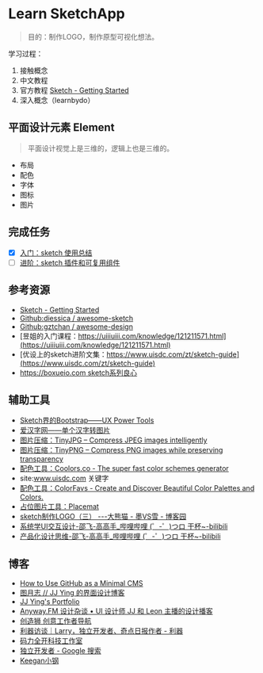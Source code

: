# Learn SketchApp

> 目的：制作LOGO，制作原型可视化想法。

学习过程：
1. 接触概念
2. 中文教程
3. 官方教程 [Sketch - Getting Started](https://sketchapp.com/docs/getting-started/)
4. 深入概念（learnbydo）

## 平面设计元素 Element

> 平面设计视觉上是三维的，逻辑上也是三维的。

- 布局
- 配色
- 字体
- 图标
- 图片

## 完成任务

- [x] [入门：sketch 使用总结](./Sketch使用总结.md)
- [ ] [进阶：sketch 插件和可复用组件](./Sketch使用总结.md)

## 参考资源

- [Sketch - Getting Started](https://sketchapp.com/docs/getting-started/)
- [Github:diessica / awesome-sketch](https://github.com/diessica/awesome-sketch)
- [Github:gztchan / awesome-design](https://github.com/gztchan/awesome-design)
- [昱姐的入门课程：https://uiiiuiii.com/knowledge/121211571.html](https://uiiiuiii.com/knowledge/121211571.html)
- [优设上的sketch进阶文集：https://www.uisdc.com/zt/sketch-guide](https://www.uisdc.com/zt/sketch-guide)
- [https://boxueio.com sketch系列良心](https://boxueio.com)

## 辅助工具

- [Sketch界的Bootstrap——UX Power Tools](https://www.uxpower.tools/)
- [爱汉字网——单个汉字转图片](http://hanzi.tianma3798.cn/generate/)
- [图片压缩：TinyJPG – Compress JPEG images intelligently](https://tinyjpg.com/)
- [图片压缩：TinyPNG – Compress PNG images while preserving transparency](https://tinypng.com/)
- [配色工具：Coolors.co - The super fast color schemes generator](https://coolors.co/)
- site:www.uisdc.com 关键字
- [配色工具：ColorFavs - Create and Discover Beautiful Color Palettes and Colors.](http://www.colorfavs.com/)
- [占位图片工具：Placemat](https://placem.at/)
- [sketch制作LOGO（三） ---大熊猫 - 墨VS雪 - 博客园](https://www.cnblogs.com/moxuexiaotong/p/7597900.html)
- [系统学UI交互设计-邵飞-高高手_哔哩哔哩 (゜-゜)つロ 干杯~-bilibili](https://www.bilibili.com/video/av32018211)
- [产品化设计思维-邵飞-高高手_哔哩哔哩 (゜-゜)つロ 干杯~-bilibili](https://www.bilibili.com/video/av26748816)

## 博客
- [How to Use GitHub as a Minimal CMS](http://paislee.io/how-to-use-github-as-a-minimal-cms/)
- [图月志 // JJ Ying 的界面设计博客](http://iconmoon.com/blog2/index.php)
- [JJ Ying's Portfolio](http://iconmoon.com/)
- [Anyway.FM 设计杂谈 • UI 设计师 JJ 和 Leon 主播的设计播客](https://anyway.fm/#)
- [创造狮 创意工作者导航](http://chuangzaoshi.com/)
- [利器访谈｜Larry，独立开发者、奇点日报作者 - 利器](http://liqi.io/larry/)
- [码力全开科技工作室](http://maliquankai.com/)
- [独立开发者 - Google 搜索](https://www.google.com.hk/search?q=%E7%8B%AC%E7%AB%8B%E5%BC%80%E5%8F%91%E8%80%85&oq=dulikaifa&aqs=chrome.1.69i57j0l5.4123j0j9&sourceid=chrome&ie=UTF-8)
- [Keegan小钢](https://keeganlee.me/archive)